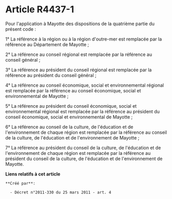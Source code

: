 # Article R4437-1

Pour l'application à Mayotte des dispositions de la quatrième partie du présent code : 

1° La référence à la région ou à la région d'outre-mer est remplacée par la référence au Département de Mayotte ; 

2° La référence au conseil régional est remplacée par la référence au conseil général ; 

3° La référence au président du conseil régional est remplacée par la référence au président du conseil général ; 

4° La référence au conseil économique, social et environnemental régional est remplacée par la référence au conseil
économique, social et environnemental de Mayotte ; 

5° La référence au président du conseil économique, social et environnemental régional est remplacée par la référence au
président du conseil économique, social et environnemental de Mayotte ; 

6° La référence au conseil de la culture, de l'éducation et de l'environnement de chaque région est remplacée par la
référence au conseil de la culture, de l'éducation et de l'environnement de Mayotte ; 

7° La référence au président du conseil de la culture, de l'éducation et de l'environnement de chaque région est remplacée
par la référence au président du conseil de la culture, de l'éducation et de l'environnement de Mayotte.

**Liens relatifs à cet article**

	**Créé par**:

	  - Décret n°2011-330 du 25 mars 2011 - art. 4
